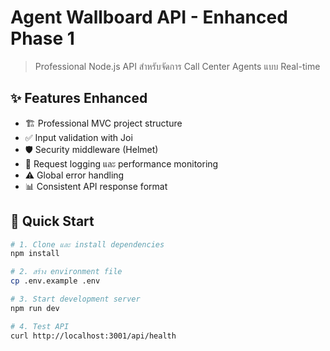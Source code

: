 # Agent Wallboard API - Enhanced Phase 1

> Professional Node.js API สำหรับจัดการ Call Center Agents แบบ Real-time

## ✨ Features Enhanced
- 🏗️ Professional MVC project structure  
- ✅ Input validation with Joi
- 🛡️ Security middleware (Helmet)
- 📝 Request logging และ performance monitoring
- ⚠️ Global error handling
- 📊 Consistent API response format

## 🚀 Quick Start

```bash
# 1. Clone และ install dependencies
npm install

# 2. สร้าง environment file
cp .env.example .env

# 3. Start development server
npm run dev

# 4. Test API
curl http://localhost:3001/api/health
